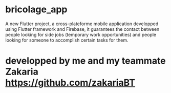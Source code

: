 # bricolage_app

A new Flutter project, a cross-plateforme mobile application developped using Flutter framework and Firebase, it guarantees the contact between people looking for side jobs (temporary work opportunities) and people looking for someone to accomplish certain tasks for them. 

# developped by me and my teammate Zakaria https://github.com/zakariaBT
